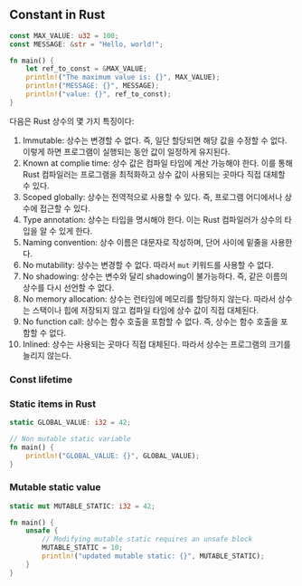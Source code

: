 ## Constant in Rust

```rust
const MAX_VALUE: u32 = 100;
const MESSAGE: &str = "Hello, world!";

fn main() {
    let ref_to_const = &MAX_VALUE;
    println!("The maximum value is: {}", MAX_VALUE);
    println!("MESSAGE: {}", MESSAGE);
    println!("value: {}", ref_to_const);
}
```

다음은 Rust 상수의 몇 가지 특징이다:

1. Immutable: 상수는 변경할 수 없다. 즉, 일단 할당되면 해당 값을 수정할 수 없다. 이렇게 하면 프로그램이 실행되는 동안 값이 일정하게 유지된다.
2. Known at complie time: 상수 값은 컴파일 타임에 계산 가능해야 한다. 이를 통해 Rust 컴파일러는 프로그램을 최적화하고 상수 값이 사용되는 곳마다 직접 대체할 수 있다.
3. Scoped globally: 상수는 전역적으로 사용할 수 있다. 즉, 프로그램 어디에서나 상수에 접근할 수 있다.
4. Type annotation: 상수는 타입을 명시해야 한다. 이는 Rust 컴파일러가 상수의 타입을 알 수 있게 한다.
5. Naming convention: 상수 이름은 대문자로 작성하며, 단어 사이에 밑줄을 사용한다.
6. No mutability: 상수는 변경할 수 없다. 따라서 `mut` 키워드를 사용할 수 없다.
7. No shadowing: 상수는 변수와 달리 shadowing이 불가능하다. 즉, 같은 이름의 상수를 다시 선언할 수 없다.
8. No memory allocation: 상수는 런타임에 메모리를 할당하지 않는다. 따라서 상수는 스택이나 힙에 저장되지 않고 컴파일 타임에 상수 값이 직접 대체된다.
9. No function call: 상수는 함수 호출을 포함할 수 없다. 즉, 상수는 함수 호출을 포함할 수 없다.
11. Inlined: 상수는 사용되는 곳마다 직접 대체된다. 따라서 상수는 프로그램의 크기를 늘리지 않는다.


### Const lifetime

### Static items in Rust

```rust
static GLOBAL_VALUE: i32 = 42;

// Non mutable static variable
fn main() {
    println!("GLOBAL_VALUE: {}", GLOBAL_VALUE);
}
```

### Mutable static value

```rust
static mut MUTABLE_STATIC: i32 = 42;

fn main() {
    unsafe {
        // Modifying mutable static requires an unsafe block
        MUTABLE_STATIC = 10;
        println!("updated mutable static: {}", MUTABLE_STATIC);
    }
}
```
